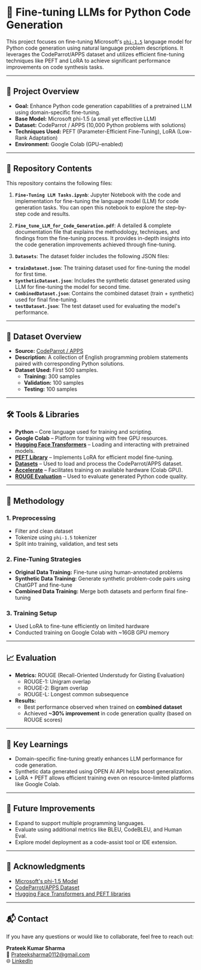 # 🔧 Fine-tuning LLMs for Python Code Generation

This project focuses on fine-tuning Microsoft's [`phi-1.5`](https://huggingface.co/microsoft/phi-1_5) language model for Python code generation using natural language problem descriptions. It leverages the CodeParrot/APPS dataset and utilizes efficient fine-tuning techniques like PEFT and LoRA to achieve significant performance improvements on code synthesis tasks.

---

## 📌 Project Overview

- **Goal:** Enhance Python code generation capabilities of a pretrained LLM using domain-specific fine-tuning.
- **Base Model:** Microsoft phi-1.5 (a small yet effective LLM)
- **Dataset:** CodeParrot / APPS (10,000 Python problems with solutions)
- **Techniques Used:** PEFT (Parameter-Efficient Fine-Tuning), LoRA (Low-Rank Adaptation)
- **Environment:** Google Colab (GPU-enabled)

---

## 📁 Repository Contents

This repository contains the following files:

1. **`Fine-Tuning LLM Tasks.ipynb`**: Jupyter Notebook with the code and implementation for fine-tuning the language model (LLM) for code generation tasks. You can open this notebook to explore the step-by-step code and results.

2. **`Fine_tune_LLM_for_Code_Generation.pdf`**: A detailed & complete documentation file that explains the methodology, techniques, and findings from the fine-tuning process. It provides in-depth insights into the code generation improvements achieved through fine-tuning.

3. **`Datasets`**: The dataset folder includes the following JSON files:
- **`trainDataset.json`**: The training dataset used for fine-tuning the model for first time.
- **`SyntheticDataset.json`**: Includes the synthetic dataset generated using LLM for fine-tuning the model for second time.
- **`CombinedDataset.json`**: Contains the combined dataset (train + synthetic) used for final fine-tuning.
- **`testDataset.json`**: The test dataset used for evaluating the model's performance.


---

## 📁 Dataset Overview

- **Source:** [CodeParrot / APPS](https://huggingface.co/datasets/codeparrot/apps)
- **Description:** A collection of English programming problem statements paired with corresponding Python solutions.
- **Dataset Used:** First 500 samples.
  - **Training:** 300 samples
  - **Validation:** 100 samples
  - **Testing:** 100 samples


---

## 🛠️ Tools & Libraries

- **Python** – Core language used for training and scripting.
- **Google Colab** – Platform for training with free GPU resources.
- **[Hugging Face Transformers](https://huggingface.co/docs/transformers/index)** – Loading and interacting with pretrained models.
- **[PEFT Library](https://huggingface.co/docs/peft/index)** – Implements LoRA for efficient model fine-tuning.
- **[Datasets](https://huggingface.co/docs/datasets/index)** – Used to load and process the CodeParrot/APPS dataset.
- **[Accelerate](https://huggingface.co/docs/accelerate/index)** – Facilitates training on available hardware (Colab GPU). 
- **[ROUGE Evaluation](https://huggingface.co/spaces/evaluate-metric/rouge)** – Used to evaluate generated Python code quality.

---

## 🔁 Methodology

### 1. Preprocessing
- Filter and clean dataset
- Tokenize using `phi-1.5` tokenizer
- Split into training, validation, and test sets

### 2. Fine-Tuning Strategies
- **Original Data Training:** Fine-tune using human-annotated problems
- **Synthetic Data Training:** Generate synthetic problem-code pairs using ChatGPT and fine-tune
- **Combined Data Training:** Merge both datasets and perform final fine-tuning

### 3. Training Setup
- Used LoRA to fine-tune efficiently on limited hardware
- Conducted training on Google Colab with ~16GB GPU memory

---

## 📈 Evaluation

- **Metrics:** ROUGE (Recall-Oriented Understudy for Gisting Evaluation)
  - ROUGE-1: Unigram overlap
  - ROUGE-2: Bigram overlap
  - ROUGE-L: Longest common subsequence
- **Results:**
  - Best performance observed when trained on **combined dataset**
  - Achieved **~30% improvement** in code generation quality (based on ROUGE scores)

---

## 🧠 Key Learnings

- Domain-specific fine-tuning greatly enhances LLM performance for code generation.
- Synthetic data generated using OPEN AI API helps boost generalization.
- LoRA + PEFT allows efficient training even on resource-limited platforms like Google Colab.

---

## 🚀 Future Improvements

- Expand to support multiple programming languages.
- Evaluate using additional metrics like BLEU, CodeBLEU, and Human Eval.
- Explore model deployment as a code-assist tool or IDE extension.

---

## 📎 Acknowledgments

- [Microsoft's phi-1.5 Model](https://huggingface.co/microsoft/phi-1_5)
- [CodeParrot/APPS Dataset](https://huggingface.co/datasets/codeparrot/apps)
- [Hugging Face Transformers and PEFT libraries](https://huggingface.co/docs)

---

## 📬 Contact

If you have any questions or would like to collaborate, feel free to reach out:

**Prateek Kumar Sharma**  
📧 [Prateeksharma0112@gmail.com](mailto:Prateeksharma0112@gmail.com)  
🌐 [LinkedIn](https://www.linkedin.com/in/prateek-sharma-576105135/)

